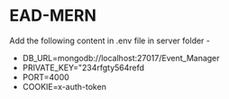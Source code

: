# EAD-MERN

Add the following content in .env file in server folder -

- DB_URL=mongodb://localhost:27017/Event_Manager
- PRIVATE_KEY="234rfgty564refd
- PORT=4000
- COOKIE=x-auth-token

